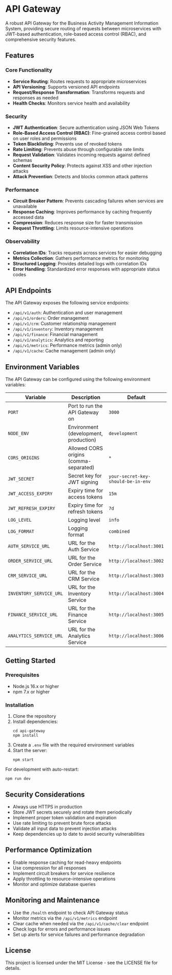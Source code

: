 # API Gateway

A robust API Gateway for the Business Activity Management Information System, providing secure routing of requests between microservices with JWT-based authentication, role-based access control (RBAC), and comprehensive security features.

## Features

### Core Functionality
- **Service Routing**: Routes requests to appropriate microservices
- **API Versioning**: Supports versioned API endpoints
- **Request/Response Transformation**: Transforms requests and responses as needed
- **Health Checks**: Monitors service health and availability

### Security
- **JWT Authentication**: Secure authentication using JSON Web Tokens
- **Role-Based Access Control (RBAC)**: Fine-grained access control based on user roles and permissions
- **Token Blacklisting**: Prevents use of revoked tokens
- **Rate Limiting**: Prevents abuse through configurable rate limits
- **Request Validation**: Validates incoming requests against defined schemas
- **Content Security Policy**: Protects against XSS and other injection attacks
- **Attack Prevention**: Detects and blocks common attack patterns

### Performance
- **Circuit Breaker Pattern**: Prevents cascading failures when services are unavailable
- **Response Caching**: Improves performance by caching frequently accessed data
- **Compression**: Reduces response size for faster transmission
- **Request Throttling**: Limits resource-intensive operations

### Observability
- **Correlation IDs**: Tracks requests across services for easier debugging
- **Metrics Collection**: Gathers performance metrics for monitoring
- **Structured Logging**: Provides detailed logs with correlation IDs
- **Error Handling**: Standardized error responses with appropriate status codes

## API Endpoints

The API Gateway exposes the following service endpoints:

- `/api/v1/auth`: Authentication and user management
- `/api/v1/orders`: Order management
- `/api/v1/crm`: Customer relationship management
- `/api/v1/inventory`: Inventory management
- `/api/v1/finance`: Financial management
- `/api/v1/analytics`: Analytics and reporting
- `/api/v1/metrics`: Performance metrics (admin only)
- `/api/v1/cache`: Cache management (admin only)

## Environment Variables

The API Gateway can be configured using the following environment variables:

| Variable | Description | Default |
|----------|-------------|---------|
| `PORT` | Port to run the API Gateway on | `3000` |
| `NODE_ENV` | Environment (development, production) | `development` |
| `CORS_ORIGINS` | Allowed CORS origins (comma-separated) | `*` |
| `JWT_SECRET` | Secret key for JWT signing | `your-secret-key-should-be-in-env` |
| `JWT_ACCESS_EXPIRY` | Expiry time for access tokens | `15m` |
| `JWT_REFRESH_EXPIRY` | Expiry time for refresh tokens | `7d` |
| `LOG_LEVEL` | Logging level | `info` |
| `LOG_FORMAT` | Logging format | `combined` |
| `AUTH_SERVICE_URL` | URL for the Auth Service | `http://localhost:3001` |
| `ORDER_SERVICE_URL` | URL for the Order Service | `http://localhost:3002` |
| `CRM_SERVICE_URL` | URL for the CRM Service | `http://localhost:3003` |
| `INVENTORY_SERVICE_URL` | URL for the Inventory Service | `http://localhost:3004` |
| `FINANCE_SERVICE_URL` | URL for the Finance Service | `http://localhost:3005` |
| `ANALYTICS_SERVICE_URL` | URL for the Analytics Service | `http://localhost:3006` |

## Getting Started

### Prerequisites
- Node.js 16.x or higher
- npm 7.x or higher

### Installation

1. Clone the repository
2. Install dependencies:
   ```
   cd api-gateway
   npm install
   ```
3. Create a `.env` file with the required environment variables
4. Start the server:
   ```
   npm start
   ```

For development with auto-restart:
```
npm run dev
```

## Security Considerations

- Always use HTTPS in production
- Store JWT secrets securely and rotate them periodically
- Implement proper token validation and expiration
- Use rate limiting to prevent brute force attacks
- Validate all input data to prevent injection attacks
- Keep dependencies up to date to avoid security vulnerabilities

## Performance Optimization

- Enable response caching for read-heavy endpoints
- Use compression for all responses
- Implement circuit breakers for service resilience
- Apply throttling to resource-intensive operations
- Monitor and optimize database queries

## Monitoring and Maintenance

- Use the `/health` endpoint to check API Gateway status
- Monitor metrics via the `/api/v1/metrics` endpoint
- Clear cache when needed via the `/api/v1/cache/clear` endpoint
- Check logs for errors and performance issues
- Set up alerts for service failures and performance degradation

## License

This project is licensed under the MIT License - see the LICENSE file for details.

